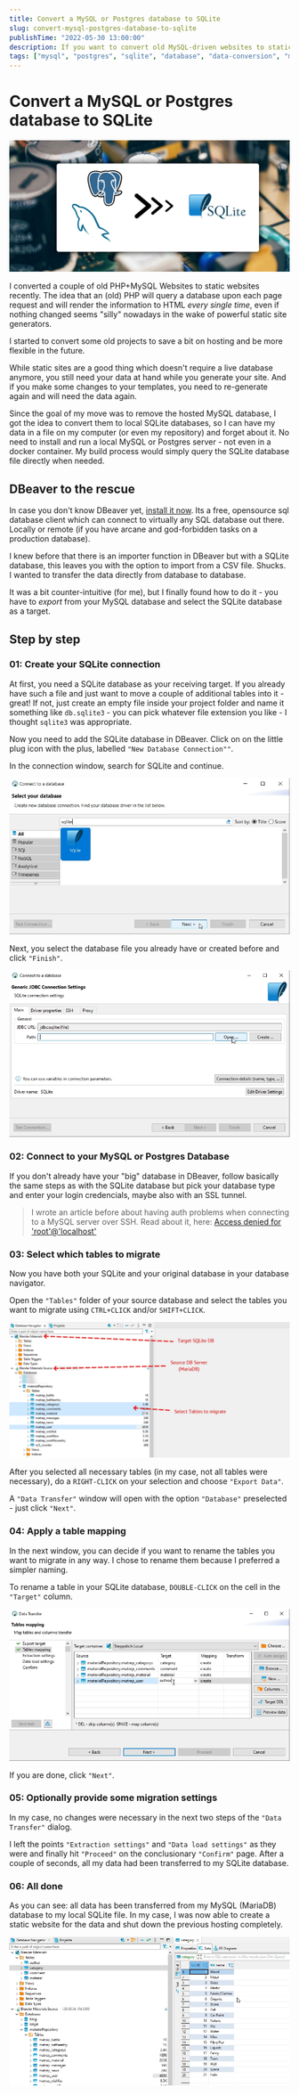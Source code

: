 ```yaml
---
title: Convert a MySQL or Postgres database to SQLite
slug: convert-mysql-postgres-database-to-sqlite
publishTime: "2022-05-30 13:00:00"
description: If you want to convert old MySQL-driven websites to static sites, a SQLite database on your harddrive could be helpful. Here is how to convert MySQL to SQLite.
tags: ["mysql", "postgres", "sqlite", "database", "data-conversion", "migraion"]
---
```

# Convert a MySQL or Postgres database to SQLite

![The MySQL and Postgres logo together with arrows pointing on a SQLite logo, symbolizing conversion](./header.jpg)

I converted a couple of old PHP+MySQL Websites to static websites recently. The idea that an (old) PHP will query a database
upon each page request and will render the information to HTML _every single time_, even if nothing changed seems "silly" nowadays
in the wake of powerful static site generators.

I started to convert some old projects to save a bit on hosting and be more flexible in the future.

While static sites are a good thing which doesn't require a live database anymore, you still need your data at hand while you
generate your site. And if you make some changes to your templates, you need to re-generate again and will need the data again.

Since the goal of my move was to remove the hosted MySQL database, I got the idea to convert them to local SQLite databases, so I
can have my data in a file on my computer (or even my repository) and forget about it. No need to install and run a local MySQL or
Postgres server - not even in a docker container. My build process would simply query the SQLite database file directly when needed.

## DBeaver to the rescue
In case you don't know DBeaver yet, [install it now](https://dbeaver.io/). Its a free, opensource sql database client which can connect
to virtually any SQL database out there. Locally or remote (if you have arcane and god-forbidden tasks on a production database).

I knew before that there is an importer function in DBeaver but with a SQLite database, this leaves you with the option to import from a CSV file. Shucks.
I wanted to transfer the data directly from database to database.

It was a bit counter-intuitive (for me), but I finally found how to do it - you have to _export_ from your MySQL database and select the SQLite database
as a target.

## Step by step

### 01: Create your SQLite connection
At first, you need a SQLite database as your receiving target. If you already have such a file and just want to move a couple of additional tables
into it - great! If not, just create an empty file inside your project folder and name it something like `db.sqlite3` - you can pick whatever
file extension you like - I thought `sqlite3` was appropriate.

Now you need to add the SQLite database in DBeaver. Click on on the little plug icon with the plus, labelled `"New Database Connection""`.

In the connection window, search for SQLite and continue.

![The Create Database Connection dialog with SQLite selected](./create-sqlite-connection.jpg)

Next, you select the database file you already have or created before and click `"Finish"`.

![Select your SQLite Database file and click Finish](./select-sqlite-file.jpg)

### 02: Connect to your MySQL or Postgres Database
If you don't already have your "big" database in DBeaver, follow basically the same steps
as with the SQLite database but pick your database type and enter your login credencials,
maybe also with an SSL tunnel. 

> I wrote an article before about having auth problems when connecting to a MySQL server over SSH.
> Read about it, here: [Access denied for 'root'@'localhost'](/access-denied-for-root-at-localhost/)

### 03: Select which tables to migrate
Now you have both your SQLite and your original database in your database navigator.

Open the `"Tables"` folder of your source database and select the tables you want to migrate
using `CTRL+CLICK` and/or `SHIFT+CLICK`.

![DBeaver Database Navigator showing the two databases and the selected tables](./select-tables-to-migrate.jpg)

After you selected all necessary tables (in my case, not all tables were necessary), do a `RIGHT-CLICK` on your selection and choose
`"Export Data"`.

A `"Data Transfer"` window will open with the option `"Database"` preselected - just click `"Next"`.

### 04: Apply a table mapping
In the next window, you can decide if you want to rename the tables you want to migrate in any way.
I chose to rename them because I preferred a simpler naming.

To rename a table in your SQLite database, `DOUBLE-CLICK` on the cell in the `"Target"` column.

![The table mapping dialog showing how the selected tables will be named in the SQLite database](./table-mapping.jpg)

If you are done, click `"Next"`.

### 05: Optionally provide some migration settings
In my case, no changes were necessary in the next two steps of the `"Data Transfer"` dialog.

I left the points `"Extraction settings"` and `"Data load settings"` as they were and finally
hit `"Proceed"` on the conclusionary `"Confirm"` page. After a couple of seconds, all my data 
had been transferred to my SQLite database.

### 06: All done
As you can see: all data has been transferred from my MySQL (MariaDB) database
to my local SQLite file. In my case, I was now able to create a static website
for the data and shut down the previous hosting completely.

![Showing the entries of the "category" table after the successful migration](./migration-done.jpg)
